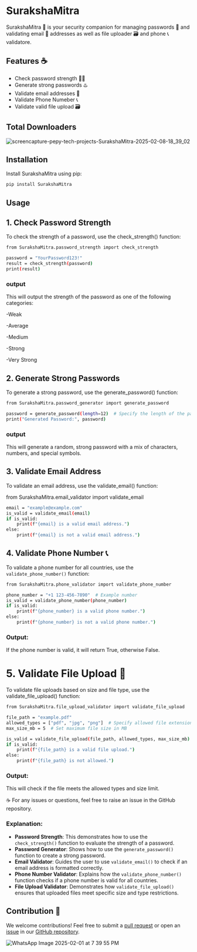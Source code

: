 # SurakshaMitra

SurakshaMitra 🔐 is your security companion for managing passwords 🔑 and validating email 📨 addresses as well as file uploader 🗃️ and phone 📞 validatore. 

## Features ☕

- Check password strength 💪🏻
- Generate strong passwords ♨️
- Validate email addresses 📧
- Validate Phone Numeber 📞 
- Validate valid file upload 🗃️


## Total Downloaders
![screencapture-pepy-tech-projects-SurakshaMitra-2025-02-08-18_39_02](https://github.com/user-attachments/assets/2b99c779-1a80-4b94-b989-57422ae9ee31)




## Installation

Install SurakshaMitra using pip:

```bash
pip install SurakshaMitra
```

## Usage


## 1. Check Password Strength
To check the strength of a password, use the check_strength() function:

```bash
from SurakshaMitra.password_strength import check_strength

password = "YourPassword123!"
result = check_strength(password)
print(result)
```
### output
This will output the strength of the password as one of the following categories:

-Weak

-Average

-Medium

-Strong

-Very Strong




## 2. Generate Strong Passwords
To generate a strong password, use the generate_password() function:

```bash
from SurakshaMitra.password_generator import generate_password

password = generate_password(length=12)  # Specify the length of the password
print("Generated Password:", password)
```

### output
This will generate a random, strong password with a mix of characters, numbers, and special symbols.


## 3. Validate Email Address
To validate an email address, use the validate_email() function:

from SurakshaMitra.email_validator import validate_email

```bash
email = "example@example.com"
is_valid = validate_email(email)
if is_valid:
    print(f"{email} is a valid email address.")
else:
    print(f"{email} is not a valid email address.")
```

## 4. Validate Phone Number 📞
To validate a phone number for all countries, use the `validate_phone_number()` function:

```bash
from SurakshaMitra.phone_validator import validate_phone_number

phone_number = "+1 123-456-7890"  # Example number
is_valid = validate_phone_number(phone_number)
if is_valid:
    print(f"{phone_number} is a valid phone number.")
else:
    print(f"{phone_number} is not a valid phone number.")
```

### Output:
If the phone number is valid, it will return True, otherwise False.

# 5. Validate File Upload 📁
To validate file uploads based on size and file type, use the validate_file_upload() function:
```bash
from SurakshaMitra.file_upload_validator import validate_file_upload

file_path = "example.pdf"
allowed_types = ["pdf", "jpg", "png"]  # Specify allowed file extensions
max_size_mb = 5  # Set maximum file size in MB

is_valid = validate_file_upload(file_path, allowed_types, max_size_mb)
if is_valid:
    print(f"{file_path} is a valid file upload.")
else:
    print(f"{file_path} is not allowed.")
```
### Output:
This will check if the file meets the allowed types and size limit.



☕
For any issues or questions, feel free to raise an issue in the GitHub repository.





### Explanation:
- **Password Strength**: This demonstrates how to use the `check_strength()` function to evaluate the strength of a password.
- **Password Generator**: Shows how to use the `generate_password()` function to create a strong password.
- **Email Validator**: Guides the user to use `validate_email()` to check if an email address is formatted correctly.
- **Phone Number Validator**: Explains how the `validate_phone_number()` function checks if a phone number is valid for all countries.
- **File Upload Validator**: Demonstrates how `validate_file_upload()` ensures that uploaded files meet specific size and type restrictions.

## Contribution 🤝
We welcome contributions! Feel free to submit a [pull request](https://github.com/kashyapprajapat/SurakshaMitra/pulls) or open an [issue](https://github.com/kashyapprajapat/SurakshaMitra/issues) in our [GitHub repository](https://github.com/kashyapprajapat/SurakshaMitra).

![WhatsApp Image 2025-02-01 at 7 39 55 PM](https://github.com/user-attachments/assets/c10adaa9-aaae-4ce9-a543-4bdaf3ea131a)

